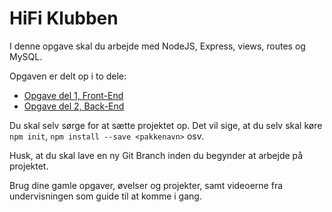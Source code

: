 # HiFi Klubben

I denne opgave skal du arbejde med NodeJS, Express, views, routes og MySQL.

Opgaven er delt op i to dele:

- [Opgave del 1, Front-End](opgave%20del%201.md)
- [Opgave del 2, Back-End](opgave%20del%202.md)

Du skal selv sørge for at sætte projektet op. Det vil sige, at du selv skal køre `npm init`, `npm install --save <pakkenavn>` osv.

Husk, at du skal lave en ny Git Branch inden du begynder at arbejde på projektet.

Brug dine gamle opgaver, øvelser og projekter, samt videoerne fra undervisningen som guide til at komme i gang.